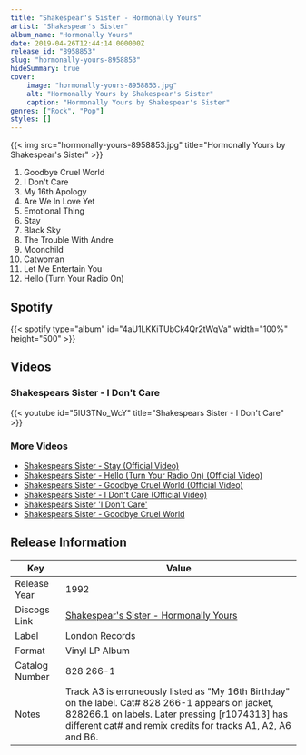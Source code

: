 ```yaml
---
title: "Shakespear's Sister - Hormonally Yours"
artist: "Shakespear's Sister"
album_name: "Hormonally Yours"
date: 2019-04-26T12:44:14.000000Z
release_id: "8958853"
slug: "hormonally-yours-8958853"
hideSummary: true
cover:
    image: "hormonally-yours-8958853.jpg"
    alt: "Hormonally Yours by Shakespear's Sister"
    caption: "Hormonally Yours by Shakespear's Sister"
genres: ["Rock", "Pop"]
styles: []
---
```


{{< img src="hormonally-yours-8958853.jpg" title="Hormonally Yours by Shakespear's Sister" >}}

<!-- section break -->

1. Goodbye Cruel World
2. I Don't Care
3. My 16th Apology
4. Are We In Love Yet
5. Emotional Thing
6. Stay
7. Black Sky
8. The Trouble With Andre
9. Moonchild
10. Catwoman
11. Let Me Entertain You
12. Hello (Turn Your Radio On)

<!-- section break -->


## Spotify
{{< spotify type="album" id="4aU1LKKiTUbCk4Qr2tWqVa" width="100%" height="500" >}}



## Videos
### Shakespears Sister - I Don't Care
{{< youtube id="5IU3TNo_WcY" title="Shakespears Sister - I Don't Care" >}}<br>

### More Videos

- [Shakespears Sister - Stay (Official Video)](https://www.youtube.com/watch?v=YCYaALgW80c)
- [Shakespears Sister - Hello (Turn Your Radio On) (Official Video)](https://www.youtube.com/watch?v=IrbFydtLF-Y)
- [Shakespears Sister - Goodbye Cruel World (Official Video)](https://www.youtube.com/watch?v=pSH5yQ9y51M)
- [Shakespears Sister - I Don't Care (Official Video)](https://www.youtube.com/watch?v=d022vGBC75o)
- [Shakespears Sister 'I Don't Care'](https://www.youtube.com/watch?v=-odnJZIyc2g)
- [Shakespears Sister - Goodbye Cruel World](https://www.youtube.com/watch?v=C575XA836cY)


## Release Information
|  Key           | Value                                                |
| ---------------| ---------------------------------------------------- |
| Release Year   | 1992                                   |
| Discogs Link   | [Shakespear's Sister - Hormonally Yours](https://www.discogs.com/release/8958853-Shakespears-Sister-Hormonally-Yours) |
| Label          | London Records |
| Format         | Vinyl LP Album |
| Catalog Number | 828 266-1 |
| Notes | Track A3 is erroneously listed as "My 16th Birthday" on the label.  Cat# 828 266-1 appears on jacket, 828266.1 on labels.  Later pressing [r1074313] has different cat# and remix credits for tracks A1, A2, A6 and B6. |